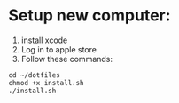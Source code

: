 # Setup new computer:

1. install xcode
2. Log in to apple store
3. Follow these commands:

```
cd ~/dotfiles
chmod +x install.sh
./install.sh
```
